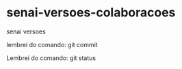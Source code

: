 # senai-versoes-colaboracoes
senai versoes

lembrei do comando: git commit

Lembrei do comando: git status

